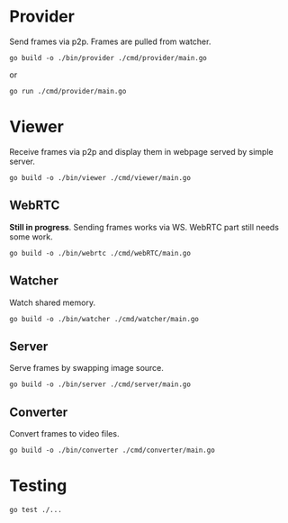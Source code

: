 # Provider

Send frames via p2p. Frames are pulled from watcher.

```
go build -o ./bin/provider ./cmd/provider/main.go
```
or
```
go run ./cmd/provider/main.go
```

# Viewer

Receive frames via p2p and display them in webpage served by simple server.

```
go build -o ./bin/viewer ./cmd/viewer/main.go
```

## WebRTC

**Still in progress**. Sending frames works via WS. WebRTC part still needs some work.

```
go build -o ./bin/webrtc ./cmd/webRTC/main.go
```

## Watcher

Watch shared memory.

```
go build -o ./bin/watcher ./cmd/watcher/main.go
```
## Server

Serve frames by swapping image source.

```
go build -o ./bin/server ./cmd/server/main.go
```
## Converter

Convert frames to video files.

```
go build -o ./bin/converter ./cmd/converter/main.go
```

# Testing

```
go test ./...
```